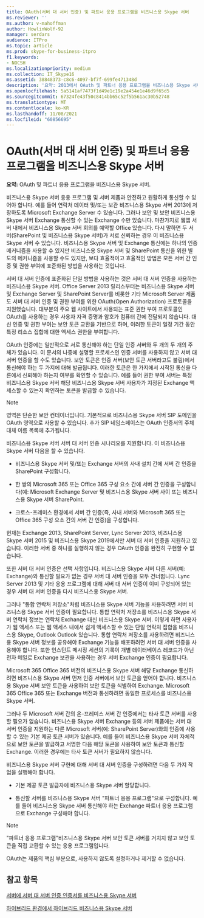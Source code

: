 ```yaml
---
title: OAuth(서버 대 서버 인증) 및 파트너 응용 프로그램을 비즈니스용 Skype 서버
ms.reviewer: ''
ms.author: v-mahoffman
author: HowlinWolf-92
manager: serdars
audience: ITPro
ms.topic: article
ms.prod: skype-for-business-itpro
f1.keywords:
- NOCSH
ms.localizationpriority: medium
ms.collection: IT_Skype16
ms.assetid: 38848373-c8c6-4097-bf7f-699fe471348d
description: '요약: 2013에서 OAuth 및 파트너 응용 프로그램을 비즈니스용 Skype 서버.'
ms.openlocfilehash: 5a5141af7473f1d49e1c19e2a454e1e46d9f65d5
ms.sourcegitcommit: 67324fe43f50c8414bb65c52f5b561ac30b52748
ms.translationtype: MT
ms.contentlocale: ko-KR
ms.lasthandoff: 11/08/2021
ms.locfileid: "60856695"
---
```

# <a name="manage-server-to-server-authentication-oauth-and-partner-applications-in-skype-for-business-server"></a>OAuth(서버 대 서버 인증) 및 파트너 응용 프로그램을 비즈니스용 Skype 서버
 
**요약:** OAuth 및 파트너 응용 프로그램을 비즈니스용 Skype 서버.
  
비즈니스용 Skype 서버 응용 프로그램 및 서버 제품과 안전하고 원활하게 통신할 수 있어야 합니다. 예를 들어 연락처 데이터 및/또는 보관 비즈니스용 Skype 서버 2013에 저장하도록 Microsoft Exchange Server 수 있습니다. 그러나 보안 및 보안 비즈니스용 Skype 서버 Exchange 통신할 수 있는 Exchange 수만 있습니다. 마찬가지로 웹앱 서버 내에서 비즈니스용 Skype 서버 회의를 예약할 Office 있습니다. 다시 말하면 두 서버(SharePoint 및 비즈니스용 Skype 서버)가 서로 신뢰하는 경우 이 비즈니스용 Skype 서버 수 있습니다. 비즈니스용 Skype 서버 및 Exchange 통신에는 하나의 인증 메커니즘을 사용할 수 있지만 비즈니스용 Skype 서버 및 SharePoint 통신을 위한 별도의 메커니즘을 사용할 수도 있지만, 보다 효율적이고 효율적인 방법은 모든 서버 간 인증 및 권한 부여에 표준화된 방법을 사용하는 것입니다.
  
서버 대 서버 인증에 표준화된 단일 방법을 사용하는 것은 서버 대 서버 인증을 사용하는 비즈니스용 Skype 서버. Office Server 2013 릴리스부터는 비즈니스용 Skype 서버 및 Exchange Server 및 SharePoint Server를 비롯한 기타 Microsoft Server 제품도 서버 대 서버 인증 및 권한 부여를 위한 OAuth(Open Authorization) 프로토콜을 지원했습니다. 대부분의 주요 웹 사이트에서 사용되는 표준 권한 부여 프로토콜인 OAuth를 사용하는 경우 사용자 자격 증명과 암호가 컴퓨터 간에 전달되지 않습니다. 대신 인증 및 권한 부여는 보안 토큰 교환을 기반으로 하며, 이러한 토큰이 일정 기간 동안 특정 리소스 집합에 대한 액세스 권한을 부여합니다.
  
OAuth 인증에는 일반적으로 서로 통신해야 하는 단일 인증 서버와 두 개의 두 개의 주체가 있습니다. 이 문서의 나중에 설명할 프로세스인 인증 서버를 사용하지 않고 서버 대 서버 인증을 할 수도 있습니다. 보안 토큰은 인증 서버(보안 토큰 서버라고도 불림)에서 통신해야 하는 두 가지에 대해 발급됩니다. 이러한 토큰은 한 가지에서 시작된 통신을 다른에서 신뢰해야 하는지 여부를 확인할 수 있습니다. 예를 들어 권한 부여 서버는 특정 비즈니스용 Skype 서버 해당 비즈니스용 Skype 서버 사용자가 지정된 Exchange 액세스할 수 있는지 확인하는 토큰을 발급할 수 있습니다.
  
> [!NOTE]
> 영역은 단순한 보안 컨테이너입니다. 기본적으로 비즈니스용 Skype 서버 SIP 도메인을 OAuth 영역으로 사용할 수 있습니다. 추가 SIP 네임스페이스는 OAuth 인증서의 주체 대체 이름 목록에 추가됩니다. 
  
비즈니스용 Skype 서버 서버 대 서버 인증 시나리오를 지원합니다. 이 비즈니스용 Skype 서버 다음을 할 수 있습니다.
  
- 비즈니스용 Skype 서버 및/또는 Exchange 서버의 사내 설치 간에 서버 간 인증을 SharePoint 구성합니다.
    
- 한 쌍의 Microsoft 365 또는 Office 365 구성 요소 간에 서버 간 인증을 구성합니다(예: Microsoft Exchange Server 및 비즈니스용 Skype 서버 사이 또는 비즈니스용 Skype 서버 SharePoint.
    
- 크로스-프레미스 환경에서 서버 간 인증(즉, 사내 서버와 Microsoft 365 또는 Office 365 구성 요소 간의 서버 간 인증)을 구성합니다.
    
현재는 Exchange 2013, SharePoint Server, Lync Server 2013, 비즈니스용 Skype 서버 2015 및 비즈니스용 Skype 2019에서만 서버 대 서버 인증을 지원하고 있습니다. 이러한 서버 중 하나를 실행하지 않는 경우 OAuth 인증을 완전히 구현할 수 없습니다.
  
또한 서버 대 서버 인증은 선택 사항입니다. 비즈니스용 Skype 서버 다른 서버(예: Exchange)와 통신할 필요가 없는 경우 서버 대 서버 인증을 모두 건너뜁니다. Lync Server 2013 및 기타 응용 프로그램에 대해 서버 대 서버 인증이 이미 구성되어 있는 경우 서버 대 서버 인증을 다시 비즈니스용 Skype 서버. 
  
그러나 "통합 연락처 저장소"처럼 비즈니스용 Skype 서버 기능을 사용하려면 서버 비즈니스용 Skype 서버 인증이 필요합니다. 통합 연락처 저장소를 비즈니스용 Skype 서버 연락처 정보는 연락처 Exchange 대신 비즈니스용 Skype 서버. 이렇게 하면 사용자가 웹 액세스 또는 웹 액세스 내에서 쉽게 액세스할 수 있는 단일 연락처 집합을 비즈니스용 Skype, Outlook Outlook 있습니다. 통합 연락처 저장소를 사용하려면 비즈니스용 Skype 서버 정보를 공유해야 Exchange 기능을 배포하려면 서버 대 서버 인증을 사용해야 합니다. 또한 인스턴트 메시징 세션의 기록이 개별 데이터베이스 레코드가 아닌 전자 메일로 Exchange 보관을 사용하는 경우 서버 Exchange 인증이 필요합니다.
  
Microsoft 365 Office 365 버전의 비즈니스용 Skype 서버 해당 Exchange 통신하려면 비즈니스용 Skype 서버 먼저 인증 서버에서 보안 토큰을 얻어야 합니다. 비즈니스용 Skype 서버 보안 토큰을 사용하여 보안 토큰을 식별하여 Exchange. Microsoft 365 Office 365 또는 Exchange 버전과 통신하려면 동일한 프로세스를 비즈니스용 Skype 서버.
  
그러나 두 Microsoft 서버 간의 온-프레미스 서버 간 인증에서는 타사 토큰 서버를 사용할 필요가 없습니다. 비즈니스용 Skype 서버 Exchange 등의 서버 제품에는 서버 대 서버 인증을 지원하는 다른 Microsoft 서버(예: SharePoint Server)와의 인증에 사용할 수 있는 기본 제공 토큰 서버가 있습니다. 예를 들어 비즈니스용 Skype 서버 자체적으로 보안 토큰을 발급하고 서명한 다음 해당 토큰을 사용하여 보안 토큰과 통신할 Exchange. 이러한 경우에는 타사 토큰 서버가 필요하지 않습니다.
  
비즈니스용 Skype 서버 구현에 대해 서버 대 서버 인증을 구성하려면 다음 두 가지 작업을 실행해야 합니다.
  
- 기본 제공 토큰 발급자에 비즈니스용 Skype 서버 할당합니다.
    
- 통신할 서버를 비즈니스용 Skype 서버 "파트너 응용 프로그램"으로 구성합니다. 예를 들어 비즈니스용 Skype 서버 통신해야 하는 Exchange 파트너 응용 프로그램으로 Exchange 구성해야 합니다.
    
> [!NOTE]
> "파트너 응용 프로그램"비즈니스용 Skype 서버 보안 토큰 서버를 거치지 않고 보안 토큰을 직접 교환할 수 있는 응용 프로그램입니다. 
  
OAuth는 제품의 핵심 부분으로, 사용하지 않도록 설정하거나 제거할 수 없습니다.
  
## <a name="see-also"></a>참고 항목

[서버에 서버 대 서버 인증 인증서를 비즈니스용 Skype 서버](assign-a-server-to-server-certificate.md)
  
[하이브리드 환경에서 하이브리드 비즈니스용 Skype 서버](configure-a-hybrid-environment.md)
